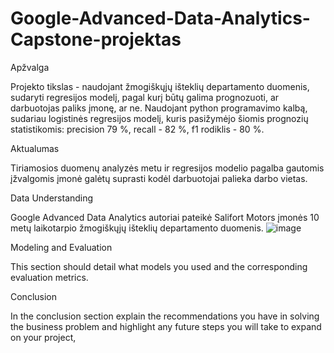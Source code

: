 # Google-Advanced-Data-Analytics-Capstone-projektas
Apžvalga

Projekto tikslas - naudojant žmogiškųjų išteklių departamento duomenis, sudaryti regresijos modelį, pagal kurį būtų galima prognozuoti, ar darbuotojas paliks įmonę, ar ne. Naudojant python programavimo kalbą, sudariau logistinės regresijos modelį, kuris pasižymėjo šiomis prognozių statistikomis: precision 79 %, recall - 82 %, f1 rodiklis - 80 %. 

Aktualumas 

Tiriamosios duomenų analyzės metu ir regresijos modelio pagalba gautomis įžvalgomis įmonė galėtų suprasti kodėl darbuotojai palieka darbo vietas.

Data Understanding 

Google Advanced Data Analytics autoriai pateikė Salifort Motors įmonės 10 metų laikotarpio žmogiškųjų išteklių departamento duomenis.
![image](https://github.com/user-attachments/assets/d750251e-13c5-4399-a9c5-52ca7290cafb)


Modeling and Evaluation 

This section should detail what models you used and the corresponding evaluation metrics. 

Conclusion

In the conclusion section explain the recommendations you have in solving the business problem and highlight any future steps you will take to expand on your project, 
